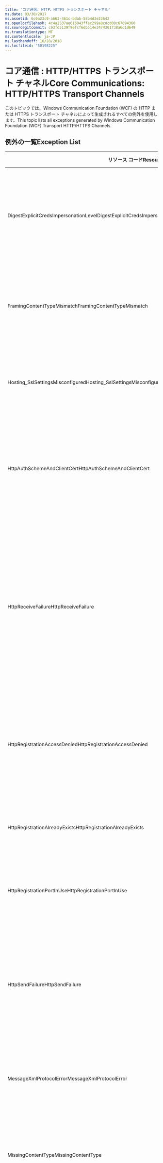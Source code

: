 ```yaml
---
title: 'コア通信: HTTP、HTTPS トランスポート チャネル'
ms.date: 03/30/2017
ms.assetid: 6c0a23c9-a663-461c-bdab-58b4d3e23642
ms.openlocfilehash: 4c4a2537ae615943ffac299a8c8cd00c67094360
ms.sourcegitcommit: c93fd5139f9efcf6db514e3474301738a6d1d649
ms.translationtype: MT
ms.contentlocale: ja-JP
ms.lasthandoff: 10/28/2018
ms.locfileid: "50198225"
---
```

# <a name="core-communications-httphttps-transport-channels"></a><span data-ttu-id="66b24-102">コア通信 : HTTP/HTTPS トランスポート チャネル</span><span class="sxs-lookup"><span data-stu-id="66b24-102">Core Communications: HTTP/HTTPS Transport Channels</span></span>
<span data-ttu-id="66b24-103">このトピックでは、Windows Communication Foundation (WCF) の HTTP または HTTPS トランスポート チャネルによって生成されるすべての例外を使用します。</span><span class="sxs-lookup"><span data-stu-id="66b24-103">This topic lists all exceptions generated by Windows Communication Foundation (WCF) Transport HTTP/HTTPS Channels.</span></span>  
  
## <a name="exception-list"></a><span data-ttu-id="66b24-104">例外の一覧</span><span class="sxs-lookup"><span data-stu-id="66b24-104">Exception List</span></span>  
  
|<span data-ttu-id="66b24-105">リソース コード</span><span class="sxs-lookup"><span data-stu-id="66b24-105">Resource Code</span></span>|<span data-ttu-id="66b24-106">リソースの文字列</span><span class="sxs-lookup"><span data-stu-id="66b24-106">Resource String</span></span>|  
|-------------------|---------------------|  
|<span data-ttu-id="66b24-107">DigestExplicitCredsImpersonationLevel</span><span class="sxs-lookup"><span data-stu-id="66b24-107">DigestExplicitCredsImpersonationLevel</span></span>|<span data-ttu-id="66b24-108">指定された偽装レベルが指定されました。</span><span class="sxs-lookup"><span data-stu-id="66b24-108">The specified impersonation level was specified.</span></span> <span data-ttu-id="66b24-109">明示的な資格情報を使用する場合に 'Impersonation' レベルをサポートできるのは、HTTP ダイジェスト認証のみです。</span><span class="sxs-lookup"><span data-stu-id="66b24-109">HTTP Digest authentication only supports the 'Impersonation' level when used with an explicit credential.</span></span>|  
|<span data-ttu-id="66b24-110">FramingContentTypeMismatch</span><span class="sxs-lookup"><span data-stu-id="66b24-110">FramingContentTypeMismatch</span></span>|<span data-ttu-id="66b24-111">指定されたコンテンツの種類は、指定されたサービスでサポートされていませんでした。</span><span class="sxs-lookup"><span data-stu-id="66b24-111">The specified content type was not supported by the specified service.</span></span> <span data-ttu-id="66b24-112">クライアントとサービスのバインディングは一致しない場合もあります。</span><span class="sxs-lookup"><span data-stu-id="66b24-112">The client and service bindings may be mismatched.</span></span>|  
|<span data-ttu-id="66b24-113">Hosting_SslSettingsMisconfigured</span><span class="sxs-lookup"><span data-stu-id="66b24-113">Hosting_SslSettingsMisconfigured</span></span>|<span data-ttu-id="66b24-114">指定されたサービスの SSL (Secure Sockets Layer) 設定が、インターネット インフォメーション サービスの SSL 設定と一致しません。</span><span class="sxs-lookup"><span data-stu-id="66b24-114">The Secure Sockets Layer settings for the specified service do not match those of the Internet Information Services.</span></span>|  
|<span data-ttu-id="66b24-115">HttpAuthSchemeAndClientCert</span><span class="sxs-lookup"><span data-stu-id="66b24-115">HttpAuthSchemeAndClientCert</span></span>|<span data-ttu-id="66b24-116">HTTPS リスナー ファクトリが、クライアント証明書と指定された認証方式を要求するように構成されています。</span><span class="sxs-lookup"><span data-stu-id="66b24-116">The HTTPS listener factory was configured to require a client certificate and the specified authentication scheme.</span></span> <span data-ttu-id="66b24-117">ただし、クライアント認証の方式は、一度に 1 種類しか要求できません。</span><span class="sxs-lookup"><span data-stu-id="66b24-117">However, only one form of client authentication can be required at one time.</span></span>|  
|<span data-ttu-id="66b24-118">HttpReceiveFailure</span><span class="sxs-lookup"><span data-stu-id="66b24-118">HttpReceiveFailure</span></span>|<span data-ttu-id="66b24-119">指定された対象への HTTP 応答の受信中にエラーが発生しました。</span><span class="sxs-lookup"><span data-stu-id="66b24-119">An error occurred while receiving the HTTP response to the specified.</span></span> <span data-ttu-id="66b24-120">サービス エンドポイント バインディングが HTTP プロトコルを使用していない可能性があります。</span><span class="sxs-lookup"><span data-stu-id="66b24-120">The service endpoint binding may not be using the HTTP protocol.</span></span> <span data-ttu-id="66b24-121">サービスがシャットダウンしたため、HTTP 要求コンテキストがサーバーによって中止された可能性もあります。</span><span class="sxs-lookup"><span data-stu-id="66b24-121">Another possibility is that an HTTP request context was terminated by the server because of a service shutting down.</span></span> <span data-ttu-id="66b24-122">詳細については、サーバー ログを参照してください。</span><span class="sxs-lookup"><span data-stu-id="66b24-122">See the server logs for more details.</span></span>|  
|<span data-ttu-id="66b24-123">HttpRegistrationAccessDenied</span><span class="sxs-lookup"><span data-stu-id="66b24-123">HttpRegistrationAccessDenied</span></span>|<span data-ttu-id="66b24-124">HTTP は指定された URL を登録できません。</span><span class="sxs-lookup"><span data-stu-id="66b24-124">HTTP cannot register the specified URL.</span></span> <span data-ttu-id="66b24-125">プロセスには、この名前空間へのアクセス権はありません (を参照してください[Namespace の予約、登録、およびルーティング](/windows/desktop/http/namespace-reservations-registrations-and-routing)詳細については)。</span><span class="sxs-lookup"><span data-stu-id="66b24-125">Your process does not have access rights to this namespace (see [Namespace Reservations, Registrations, and Routing](/windows/desktop/http/namespace-reservations-registrations-and-routing) for details).</span></span>|  
|<span data-ttu-id="66b24-126">HttpRegistrationAlreadyExists</span><span class="sxs-lookup"><span data-stu-id="66b24-126">HttpRegistrationAlreadyExists</span></span>|<span data-ttu-id="66b24-127">HTTP は指定された URL を登録できません。</span><span class="sxs-lookup"><span data-stu-id="66b24-127">HTTP cannot register the specified URL.</span></span> <span data-ttu-id="66b24-128">別のアプリケーションが既にこの URL を HTTP.SYS に登録しています。</span><span class="sxs-lookup"><span data-stu-id="66b24-128">Another application already registered this URL with HTTP.SYS.</span></span>|  
|<span data-ttu-id="66b24-129">HttpRegistrationPortInUse</span><span class="sxs-lookup"><span data-stu-id="66b24-129">HttpRegistrationPortInUse</span></span>|<span data-ttu-id="66b24-130">HTTP が指定された URL を登録できませんでした。指定された TCP ポートは別のアプリケーションが使用しています。</span><span class="sxs-lookup"><span data-stu-id="66b24-130">HTTP cannot register the specified URL because the specified TCP port is being used by another application.</span></span>|  
|<span data-ttu-id="66b24-131">HttpSendFailure</span><span class="sxs-lookup"><span data-stu-id="66b24-131">HttpSendFailure</span></span>|<span data-ttu-id="66b24-132">指定された対象への HTTP 要求の発行中にエラーが発生しました。</span><span class="sxs-lookup"><span data-stu-id="66b24-132">An error occurred while making the HTTP request to the specified.</span></span> <span data-ttu-id="66b24-133">この原因がセキュリティ バインディングの不一致ではないことを確認してください。</span><span class="sxs-lookup"><span data-stu-id="66b24-133">Ensure that the cause is not a security binding mismatch.</span></span> <span data-ttu-id="66b24-134">また、サービスが SSL (Secure Sockets Layer) 用に構成されていないことも確認してください。</span><span class="sxs-lookup"><span data-stu-id="66b24-134">Also ensure that the service is not configured for Secure Sockets Layer.</span></span>|  
|<span data-ttu-id="66b24-135">MessageXmlProtocolError</span><span class="sxs-lookup"><span data-stu-id="66b24-135">MessageXmlProtocolError</span></span>|<span data-ttu-id="66b24-136">ネットワークから受信した XML に問題があります。</span><span class="sxs-lookup"><span data-stu-id="66b24-136">A problem occurred with the XML that was received from the network.</span></span> <span data-ttu-id="66b24-137">詳細については、内部例外を参照してください。</span><span class="sxs-lookup"><span data-stu-id="66b24-137">See the inner exception for more details.</span></span>|  
|<span data-ttu-id="66b24-138">MissingContentType</span><span class="sxs-lookup"><span data-stu-id="66b24-138">MissingContentType</span></span>|<span data-ttu-id="66b24-139">受信側は、指定された対象への要求でコンテンツの種類が指定されていないことを示すエラーを返しました。</span><span class="sxs-lookup"><span data-stu-id="66b24-139">The receiver returned an error that indicates that the content type was missing on the request to the specified.</span></span> <span data-ttu-id="66b24-140">詳細については、内部例外を参照してください。</span><span class="sxs-lookup"><span data-stu-id="66b24-140">See the inner exception for more information.</span></span>|  
|<span data-ttu-id="66b24-141">ProxyAuthenticationLevelMismatch</span><span class="sxs-lookup"><span data-stu-id="66b24-141">ProxyAuthenticationLevelMismatch</span></span>|<span data-ttu-id="66b24-142">HTTP プロキシ認証の資格情報で、ターゲット サーバーの認証要件より厳しい要件である相互認証が指定されています。</span><span class="sxs-lookup"><span data-stu-id="66b24-142">The HTTP proxy authentication credential specified a mutual authentication requirement that is stricter than the requirement for the target server authentication.</span></span>|  
|<span data-ttu-id="66b24-143">ProxyImpersonationLevelMismatch</span><span class="sxs-lookup"><span data-stu-id="66b24-143">ProxyImpersonationLevelMismatch</span></span>|<span data-ttu-id="66b24-144">HTTP プロキシ認証の資格情報で、ターゲット サーバーの認証制限より厳しい制限である偽装レベルの制限が指定されています。</span><span class="sxs-lookup"><span data-stu-id="66b24-144">The HTTP proxy authentication credential specified an impersonation level restriction that is stricter than the restriction for the target server authentication.</span></span>|  
|<span data-ttu-id="66b24-145">SecureChannelFailure</span><span class="sxs-lookup"><span data-stu-id="66b24-145">SecureChannelFailure</span></span>|<span data-ttu-id="66b24-146">指定された証明機関との間で、SSL/TLS のセキュリティで保護されたチャネルを確立できませんでした。</span><span class="sxs-lookup"><span data-stu-id="66b24-146">A secure channel cannot be established for Secure Socket Layer/Transport Layer Security with the specified authority.</span></span>|  
|<span data-ttu-id="66b24-147">TrustFailure</span><span class="sxs-lookup"><span data-stu-id="66b24-147">TrustFailure</span></span>|<span data-ttu-id="66b24-148">指定された証明機関との間の SSL/TLS のセキュリティで保護されたチャネルで、信頼関係を確立できません。</span><span class="sxs-lookup"><span data-stu-id="66b24-148">A trust relationship cannot be established for the Secure Socket Layer/ Transport Layer Security secure channel with the specified authority.</span></span>|  
|<span data-ttu-id="66b24-149">UseDefaultWebProxyCantBeUsedWithExplicitProxyAddress</span><span class="sxs-lookup"><span data-stu-id="66b24-149">UseDefaultWebProxyCantBeUsedWithExplicitProxyAddress</span></span>|<span data-ttu-id="66b24-150">HttpTransportBinding 要素では、明示的なプロキシ アドレスだけでなく、UseDefaultWebProxy=true も指定できません。</span><span class="sxs-lookup"><span data-stu-id="66b24-150">You cannot specify an explicit proxy address as well as UseDefaultWebProxy=true in your HttpTransportBinding element.</span></span>|
